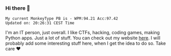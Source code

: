 ### Hi there 👋
<!-- PB START -->
```
My current MonkeyType PB is - WPM:94.21 Acc:97.42
Updated on: 20:26:31 CEST Time
```
<!-- PB END -->
I'm an IT person, just overall. I like CTFs, hacking, coding games, making Python apps. Just a lot of stuff.
You can check out my website [here](https://skill3472.github.io/).
I will probably add some interesting stuff here, when I get the idea to do so. Take care ❤️

